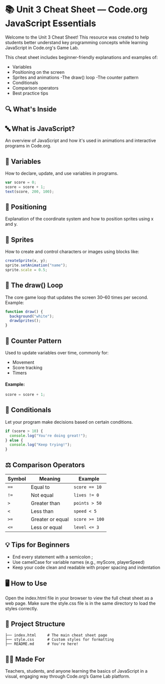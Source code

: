 # 📚 Unit 3 Cheat Sheet — Code.org JavaScript Essentials

Welcome to the Unit 3 Cheat Sheet! This resource was created to help students better understand key programming concepts while learning JavaScript in Code.org's Game Lab.

This cheat sheet includes beginner-friendly explanations and examples of:
- Variables
- Positioning on the screen
- Sprites and animations
-The draw() loop
-The counter pattern
- Conditionals
- Comparison operators
- Best practice tips

## 🔍 What's Inside
## 🔤 What is JavaScript?
An overview of JavaScript and how it's used in animations and interactive programs in Code.org.
## 🔢 Variables
How to declare, update, and use variables in programs.
```js
var score = 0;
score = score + 1;
text(score, 200, 100);
```
## 📍 Positioning
Explanation of the coordinate system and how to position sprites using x and y.
## 🧸 Sprites
How to create and control characters or images using blocks like:
```js
createSprite(x, y);
sprite.setAnimation("name");
sprite.scale = 0.5;
```
## 🔄 The draw() Loop
The core game loop that updates the screen 30–60 times per second. Example:
```js
function draw() {
  background("white");
  drawSprites();
}
```
## 🧠 Counter Pattern
Used to update variables over time, commonly for:
- Movement
- Score tracking
- Timers
#### Example:
```js
score = score + 1;
```
## 🧠 Conditionals
Let your program make decisions based on certain conditions.
```js
if (score > 10) {
  console.log("You're doing great!");
} else {
  console.log("Keep trying!");
}
```
## ⚖️ Comparison Operators
| Symbol | Meaning           | Example         |
|--------|-------------------|-----------------|
| `==`   | Equal to          | `score == 10`   |
| `!=`   | Not equal         | `lives != 0`    |
| `>`    | Greater than      | `points > 50`   |
| `<`    | Less than         | `speed < 5`     |
| `>=`   | Greater or equal  | `score >= 100`  |
| `<=`   | Less or equal     | `level <= 3`    |

## 💡 Tips for Beginners
- End every statement with a semicolon ;
- Use camelCase for variable names (e.g., myScore, playerSpeed)
- Keep your code clean and readable with proper spacing and indentation

## 🖥️ How to Use
Open the index.html file in your browser to view the full cheat sheet as a web page.
Make sure the style.css file is in the same directory to load the styles correctly.
## 📁 Project Structure

```
├── index.html     # The main cheat sheet page
├── style.css      # Custom styles for formatting
├── README.md      # You're here!
```


## 👩‍🏫 Made For
Teachers, students, and anyone learning the basics of JavaScript in a visual, engaging way through Code.org’s Game Lab platform.